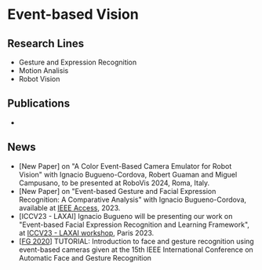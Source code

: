 # Event-based Vision

## Research Lines
- Gesture and Expression Recognition
- Motion Analisis
- Robot Vision

## Publications
- 

## News
- [New Paper] on "A Color Event-Based Camera Emulator for Robot Vision" with Ignacio Bugueno-Cordova, Robert Guaman and Miguel Campusano, to be presented at RoboVis 2024, Roma, Italy.
- [New Paper] on "Event-based Gesture and Facial Expression Recognition: A Comparative Analysis" with Ignacio Bugueno-Cordova, available at [IEEE Access](https://ieeexplore.ieee.org/document/10298106), 2023.
- [ICCV23 - LAXAI] Ignacio Bugueno will be presenting our work on "Event-based Facial Expression Recognition and Learning Framework", at [ICCV23 - LAXAI workshop]((https://www.latinxinai.org/iccv-2023)), Paris 2023.
- [[FG 2020](https://fg2020.org/introduction-to-face-and-gesture-recognition-using-event-based-cameras/)] TUTORIAL: Introduction to face and gesture recognition using event-based cameras given at the 15th IEEE International Conference on Automatic Face and Gesture Recognition

